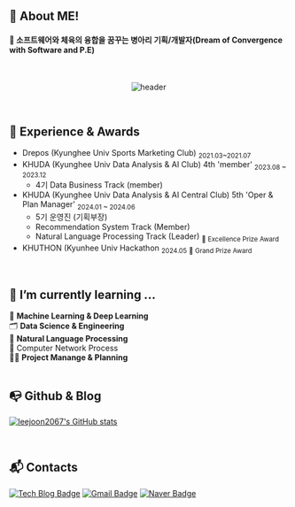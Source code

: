 ## 👋 About ME! 
<h4>🚀 소프트웨어와 체육의 융합을 꿈꾸는 병아리 기획/개발자(Dream of Convergence with Software and P.E) </h4>

<br> 
<p align="center">
  <img src="https://capsule-render.vercel.app/api?type=rounded&color=timeGradient&text=Welcome%20to%20JHK's%20GitHub%20👋&animation=twinkling&fontSize=48&fontAlignY=50&fontAlign=50&height=83" alt="header"> </p>
<br>

## 🔅 Experience & Awards
- Drepos (Kyunghee Univ Sports Marketing Club) <sub>2021.03~2021.07</sub>
- KHUDA (Kyunghee Univ Data Analysis & AI Club) 4th 'member' <sub>2023.08 ~ 2023.12</sub>
  - 4기 Data Business Track (member)
- KHUDA (Kyunghee Univ Data Analysis & AI Central Club) 5th 'Oper & Plan Manager' <sub>2024.01 ~ 2024.06</sub>
  - 5기 운영진 (기획부장)
  - Recommendation System Track (Member)
  - Natural Language Processing Track (Leader) <sub> 🥉 Excellence Prize Award </sub>
- KHUTHON (Kyunhee Univ Hackathon <sub>2024.05</sub> <sub> 🥈 Grand Prize Award </sub>
<br> 

## 🌱 I’m currently learning ... 
🤖 **Machine Learning & Deep Learning** <br>
🗂️ **Data Science & Engineering** <br>
🔡 **Natural Language Processing** <br>
🛜 Computer Network Process <br>
✍🏻 **Project Manange & Planning** <br>
<br>

## 📭 Github & Blog
[![leejoon2067's GitHub stats](https://github-readme-stats.vercel.app/api?username=leejoon2067)](https://github.com/anuraghazra/github-readme-stats)
</p>
<br>

## :mailbox_with_mail: Contacts
[![Tech Blog Badge](http://img.shields.io/badge/-Tech%20blog-black?style=flat-square&logo=github&link=https://jhklee-coder.tistory.com)](https://jhklee-coder.tistory.com/)
[![Gmail Badge](https://img.shields.io/badge/Gmail-d14836?style=flat-square&logo=Gmail&logoColor=white&link=mailto:leejoon2067@gmail.com)](mailto:leejoon2067@gmail.com)
[![Naver Badge](https://img.shields.io/badge/Naver-03C75A?style=flat-square&logo=Naver&logoColor=white&link=mailto:leejoon3125@naver.com)](mailto:leejoon3125@naver.com)

<!--
- 🔭 I’m currently working on ...
- 🌱 I’m currently learning ...
- 👯 I’m looking to collaborate on ...
- 🤔 I’m looking for help with ...
- 💬 Ask me about ...
- 📫 How to reach me: ...
- 😄 Pronouns: ...
- ⚡ Fun fact: ...
-->
